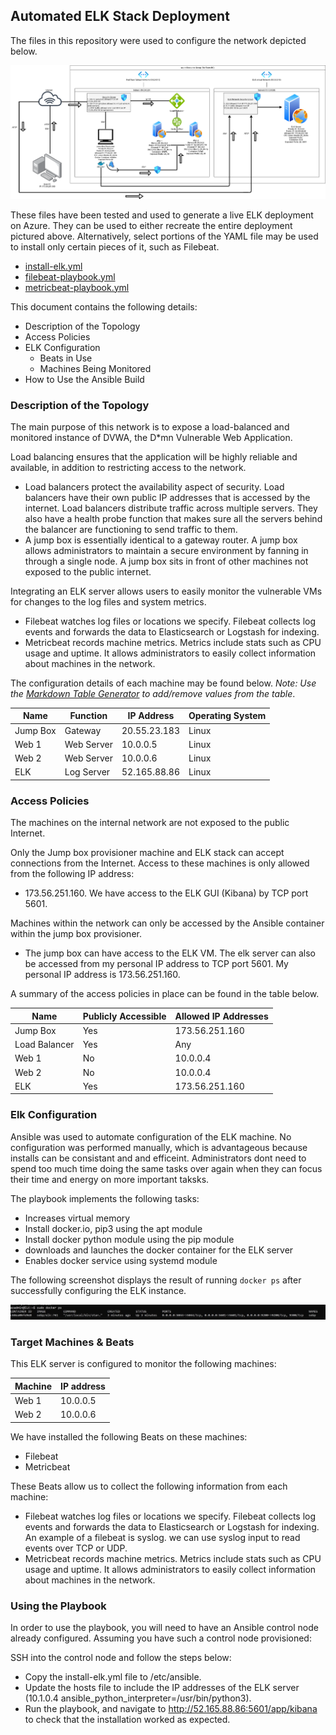 ## Automated ELK Stack Deployment

The files in this repository were used to configure the network depicted below.

![Network Diagram](https://github.com/tonyzachariah/Cybersec08-23/blob/main/Diagrams/Network.png)

These files have been tested and used to generate a live ELK deployment on Azure. They can be used to either recreate the entire deployment pictured above. Alternatively, select portions of the YAML file may be used to install only certain pieces of it, such as Filebeat.

  - [install-elk.yml](https://github.com/tonyzachariah/Cybersec08-23/blob/main/Ansible/install-elk.yml.txt)
  - [filebeat-playbook.yml](https://github.com/tonyzachariah/Cybersec08-23/blob/main/Ansible/filebeat-playbook.yml.txt)
  - [metricbeat-playbook.yml](https://github.com/tonyzachariah/Cybersec08-23/blob/main/Ansible/metricbeat-playbook.yml.txt)

This document contains the following details:
- Description of the Topology
- Access Policies
- ELK Configuration
  - Beats in Use
  - Machines Being Monitored
- How to Use the Ansible Build


### Description of the Topology

The main purpose of this network is to expose a load-balanced and monitored instance of DVWA, the D*mn Vulnerable Web Application.

Load balancing ensures that the application will be highly reliable and available, in addition to restricting access to the network. 
- Load balancers protect the availability aspect of security. Load balancers have their own public IP addresses that is accessed by the internet. Load balancers distribute traffic across multiple servers. They also have a health probe function that makes sure all the servers behind the balancer are functioning to send traffic to them. 
- A jump box is essentially identical to a gateway router. A jump box allows administrators to maintain a secure environment by fanning in through a single node. A jump box sits in front of other machines not exposed to the public internet. 

Integrating an ELK server allows users to easily monitor the vulnerable VMs for changes to the log files and system metrics.
- Filebeat watches log files or locations we specify. Filebeat collects log events and forwards the data to Elasticsearch or Logstash for indexing. 
- Metricbeat records machine metrics. Metrics include stats such as CPU usage and uptime. It allows administrators to easily collect information about machines in the network. 

The configuration details of each machine may be found below.
_Note: Use the [Markdown Table Generator](http://www.tablesgenerator.com/markdown_tables) to add/remove values from the table_.

|   Name   |  Function  |  IP Address  | Operating System |
|----------|------------|--------------|------------------|
| Jump Box | Gateway    | 20.55.23.183 | Linux            |
| Web 1    | Web Server | 10.0.0.5     | Linux            |
| Web 2    | Web Server | 10.0.0.6     | Linux            |
| ELK      | Log Server | 52.165.88.86 | Linux            |


### Access Policies

The machines on the internal network are not exposed to the public Internet. 

 Only the Jump box provisioner machine and ELK stack can accept connections from the Internet. Access to these machines is only allowed from the following IP address:
- 173.56.251.160. We have access to the ELK GUI (Kibana) by TCP port 5601. 

Machines within the network can only be accessed by the Ansible container within the jump box provisioner.
- The jump box can have access to the ELK VM. The elk server can also be accessed from my personal IP address to TCP port 5601. My personal IP address is 173.56.251.160.

A summary of the access policies in place can be found in the table below.

| Name          | Publicly Accessible | Allowed IP Addresses |
|---------------|---------------------|----------------------|
| Jump Box      | Yes                 | 173.56.251.160       |
| Load Balancer | Yes                 | Any                  |
| Web 1         | No                  | 10.0.0.4             |
| Web 2         | No                  | 10.0.0.4             |
| ELK           | Yes                 | 173.56.251.160       |

### Elk Configuration

Ansible was used to automate configuration of the ELK machine. No configuration was performed manually, which is advantageous because installs can be consistant and and efficeint. Administrators dont need to spend too much time doing the same tasks 
over again when they can focus their time and energy on more important taksks. 

The playbook implements the following tasks:
- Increases virtual memory
- Install docker.io, pip3 using the apt module
- Install docker python module using the pip module
- downloads and launches the docker container for the ELK server
- Enables docker service using systemd module

The following screenshot displays the result of running `docker ps` after successfully configuring the ELK instance.

![dockerps](https://github.com/tonyzachariah/Cybersec08-23/blob/main/Diagrams/docker_ps_output.png.jpg)

### Target Machines & Beats
This ELK server is configured to monitor the following machines:

 | Machine | IP address |
 |---------|------------|
 |  Web 1  |  10.0.0.5  |
 |  Web 2  |  10.0.0.6  |

We have installed the following Beats on these machines:
- Filebeat
- Metricbeat

These Beats allow us to collect the following information from each machine:
- Filebeat watches log files or locations we specify. Filebeat collects log events and forwards the data to Elasticsearch or Logstash for indexing. An example of a filebeat is syslog. we can use syslog input to read events over TCP or UDP.
- Metricbeat records machine metrics. Metrics include stats such as CPU usage and uptime. It allows administrators to easily collect information about machines in the network.

### Using the Playbook
In order to use the playbook, you will need to have an Ansible control node already configured. Assuming you have such a control node provisioned: 

SSH into the control node and follow the steps below:
- Copy the install-elk.yml file to /etc/ansible.
- Update the hosts file to include the IP addresses of the ELK server (10.1.0.4 ansible_python_interpreter=/usr/bin/python3).
- Run the playbook, and navigate to http://52.165.88.86:5601/app/kibana to check that the installation worked as expected.

